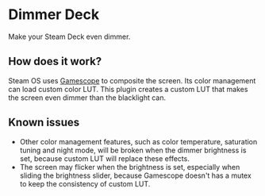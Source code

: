 # Dimmer Deck

Make your Steam Deck even dimmer.

## How does it work?

Steam OS uses [Gamescope](https://github.com/ValveSoftware/gamescope) to composite the screen. Its color management can load custom color LUT. This plugin creates a custom LUT that makes the screen even dimmer than the blacklight can.

## Known issues

- Other color management features, such as color temperature, saturation tuning and night mode, will be broken when the dimmer brightness is set, because custom LUT will replace these effects.
- The screen may flicker when the brightness is set, especially when sliding the brightness slider, because Gamescope doesn't has a mutex to keep the consistency of custom LUT.
